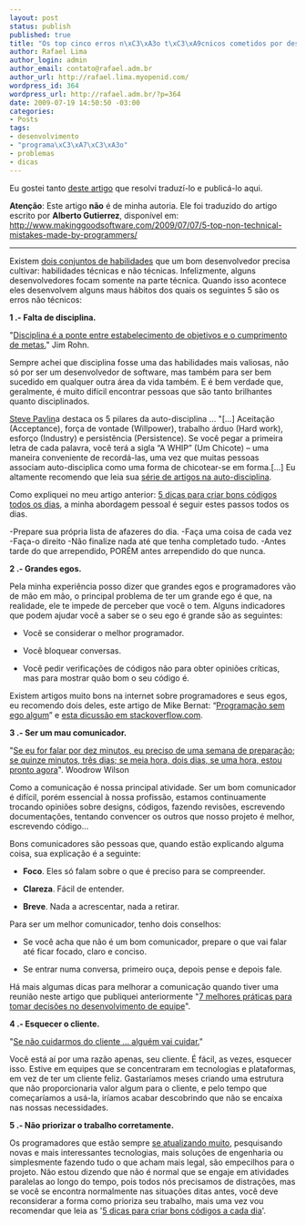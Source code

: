 ```yaml
--- 
layout: post
status: publish
published: true
title: "Os top cinco erros n\xC3\xA3o t\xC3\xA9cnicos cometidos por desenvolvedores"
author: Rafael Lima
author_login: admin
author_email: contato@rafael.adm.br
author_url: http://rafael.lima.myopenid.com/
wordpress_id: 364
wordpress_url: http://rafael.adm.br/?p=364
date: 2009-07-19 14:50:50 -03:00
categories: 
- Posts
tags: 
- desenvolvimento
- "programa\xC3\xA7\xC3\xA3o"
- problemas
- dicas
---
```

Eu gostei tanto <a href="http://www.makinggoodsoftware.com/2009/07/07/5-top-non-technical-mistakes-made-by-programmers/">deste artigo</a> que resolvi traduzí-lo e publicá-lo aqui.
<strong> </strong>

<strong>Atenção</strong>: Este artigo <strong>não</strong> é de minha autoria. Ele foi traduzido do artigo escrito por <strong>Alberto Gutierrez</strong>, disponível em: <a href="http://www.makinggoodsoftware.com/2009/07/07/5-top-non-technical-mistakes-made-by-programmers/">http://www.makinggoodsoftware.com/2009/07/07/5-top-non-technical-mistakes-made-by-programmers/</a>

***

Existem <a href="http://www.dzone.com/links/the_two_main_skill_sets_of_a_software_developer.html">dois conjuntos de habilidades</a> que um bom desenvolvedor precisa cultivar: habilidades técnicas e não técnicas. Infelizmente, alguns desenvolvedores focam somente na parte técnica. Quando isso acontece eles desenvolvem alguns maus hábitos dos quais os seguintes 5 são os erros não técnicos:

<strong>1 .- Falta de disciplina. </strong>

"<a href="http://thinkexist.com/quotation/discipline_is_the_bridge_between_goals_and/210477.html">Disciplina é a ponte entre estabelecimento de objetivos e o cumprimento de metas.</a>" Jim Rohn.

Sempre achei que disciplina fosse uma das habilidades mais valiosas, não só por ser um desenvolvedor de software, mas também para ser bem sucedido em qualquer outra área da vida também. E é bem verdade que, geralmente, é muito difícil encontrar pessoas que são tanto brilhantes quanto disciplinados.

<a href="http://www.stevepavlina.com/">Steve Pavlin</a>a destaca os 5 pilares da auto-disciplina ... "[...] Aceitação (Acceptance), força de vontade (Willpower), trabalho árduo (Hard work), esforço (Industry) e persistência (Persistence). Se você pegar a primeira letra de cada palavra, você terá a sigla “A WHIP” (Um Chicote) – uma maneira conveniente de recordá-las, uma vez que muitas pessoas associam auto-disciplica como uma forma de chicotear-se em forma.[...] Eu altamente recomendo que leia sua <a href="http://www.stevepavlina.com/blog/2005/06/self-discipline/">série de artigos na auto-disciplina</a>.

Como expliquei no meu artigo anterior: <a href="http://www.makinggoodsoftware.com/2009/05/15/5-tips-for-creating-good-code-every-day-how-to-become-a-good-software-developer/">5 dicas para criar bons códigos todos os dias</a>, a minha abordagem pessoal é seguir estes passos todos os dias.

-Prepare sua própria lista de afazeres do dia.
-Faça uma coisa de cada vez
-Faça-o direito
-Não finalize nada até que tenha completado tudo.
-Antes tarde do que arrependido, PORÉM antes arrependido do que nunca.

<strong>2 .- Grandes egos. </strong>

Pela minha experiência posso dizer que grandes egos e programadores vão de mão em mão, o principal problema de ter um grande ego é que, na realidade, ele te impede de perceber que você o tem. Alguns indicadores que podem ajudar você a saber se o seu ego é grande são as seguintes:

* Você se considerar o melhor programador.

* Você bloquear conversas.

* Você pedir verificações de códigos não para obter opiniões críticas, mas para mostrar quão bom o seu código é.

Existem artigos muito bons na internet sobre programadores e seus egos, eu recomendo dois deles, este artigo de Mike Bernat: “<a href="http://mikebernat.com/blog/Egoless_Programming_-_Developing_Without_the_Attitude">Programação sem ego algum</a>” e <a href="http://stackoverflow.com/questions/229393/how-do-you-control-your-programmer-ego">esta dicussão em stackoverflow.com</a>.

<strong>3 .- Ser um mau comunicador. </strong>

"<a href="http://www.wisdomquotes.com/000747.html">Se eu for falar por dez minutos, eu preciso de uma semana de preparação; se quinze minutos, três dias; se meia hora, dois dias, se uma hora, estou pronto agora</a>". Woodrow Wilson

Como a comunicação é nossa principal atividade. Ser um bom comunicador é difícil, porém essencial à nossa profissão, estamos continuamente trocando opiniões sobre designs, códigos, fazendo revisões, escrevendo documentações, tentando convencer os outros que nosso projeto é melhor, escrevendo código...

Bons comunicadores são pessoas que, quando estão explicando alguma coisa, sua explicação é a seguinte:

* <strong>Foco</strong>. Eles só falam sobre o que é preciso para se compreender.

* <strong>Clareza</strong>. Fácil de entender.

* <strong>Breve</strong>. Nada a acrescentar, nada a retirar.

Para ser um melhor comunicador, tenho dois conselhos:

* Se você acha que não é um bom comunicador, prepare o que vai falar até ficar focado, claro e conciso.

* Se entrar numa conversa, primeiro ouça, depois pense e depois fale.

Há mais algumas dicas para melhorar a comunicação quando tiver uma reunião neste artigo que publiquei anteriormente "<a href="http://www.makinggoodsoftware.com/2009/04/24/7-best-practices-for-taking-decisions-in-the-development-team/">7 melhores práticas para tomar decisões no desenvolvimento de equipe</a>".

<strong>4 .- Esquecer o cliente. </strong>

"<a href="http://thinkexist.com/quotation/if_we_don-t_take_care_of_the_customer-somebody/335078.html">Se não cuidarmos do cliente ... alguém vai cuidar.</a>"

Você está aí por uma razão apenas, seu cliente. É fácil, as vezes, esquecer isso. Estive em equipes que se concentraram em tecnologias e plataformas, em vez de ter um cliente feliz. Gastaríamos meses criando uma estrutura que não proporcionaria valor algum para o cliente, e pelo tempo que começaríamos a usá-la, iríamos acabar descobrindo que não se encaixa nas nossas necessidades.

<strong>5 .- Não priorizar o trabalho corretamente. </strong>

Os programadores que estão sempre <a href="http://en.wikipedia.org/wiki/Gold_plating">se atualizando muito</a>, pesquisando novas e mais interessantes tecnologias, mais soluções de engenharia ou simplesmente fazendo tudo o que acham mais legal, são empecilhos para o projeto. Não estou dizendo que não é normal que se engaje em atividades paralelas ao longo do tempo, pois todos nós precisamos de distrações, mas se você se encontra normalmente nas situações ditas antes, você deve reconsiderar a forma como prioriza seu trabalho, mais uma vez vou recomendar que leia as '<a href="http://www.makinggoodsoftware.com/2009/05/15/5-tips-for-creating-good-code-every-day-how-to-become-a-good-software-developer/">5 dicas para criar bons códigos a cada dia</a>'.
